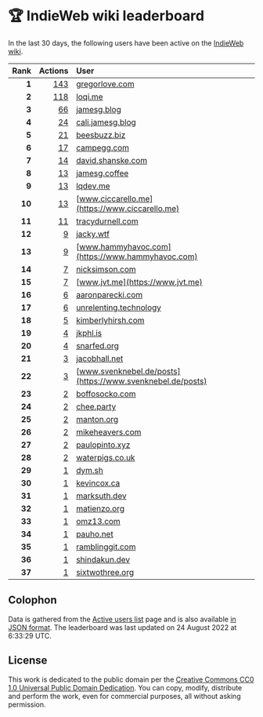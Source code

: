 # 🏆 IndieWeb wiki leaderboard

In the last 30 days, the following users have been active on the [IndieWeb wiki](https://indieweb.org).

| Rank | Actions | User |
|-----:|--------:|:-----|
| **1** | [143](https://indieweb.org/Special:Contributions/Gregorlove.com) | [gregorlove.com](https://gregorlove.com) |
| **2** | [118](https://indieweb.org/Special:Contributions/Loqi.me) | [loqi.me](https://loqi.me) |
| **3** | [66](https://indieweb.org/Special:Contributions/Jamesg.blog) | [jamesg.blog](https://jamesg.blog) |
| **4** | [24](https://indieweb.org/Special:Contributions/Cali.jamesg.blog) | [cali.jamesg.blog](https://cali.jamesg.blog) |
| **5** | [21](https://indieweb.org/Special:Contributions/Beesbuzz.biz) | [beesbuzz.biz](https://beesbuzz.biz) |
| **6** | [17](https://indieweb.org/Special:Contributions/Campegg.com) | [campegg.com](https://campegg.com) |
| **7** | [14](https://indieweb.org/Special:Contributions/David.shanske.com) | [david.shanske.com](https://david.shanske.com) |
| **8** | [13](https://indieweb.org/Special:Contributions/Jamesg.coffee) | [jamesg.coffee](https://jamesg.coffee) |
| **9** | [13](https://indieweb.org/Special:Contributions/Lqdev.me) | [lqdev.me](https://lqdev.me) |
| **10** | [13](https://indieweb.org/Special:Contributions/Www.ciccarello.me) | [www.ciccarello.me](https://www.ciccarello.me) |
| **11** | [11](https://indieweb.org/Special:Contributions/Tracydurnell.com) | [tracydurnell.com](https://tracydurnell.com) |
| **12** | [9](https://indieweb.org/Special:Contributions/Jacky.wtf) | [jacky.wtf](https://jacky.wtf) |
| **13** | [9](https://indieweb.org/Special:Contributions/Www.hammyhavoc.com) | [www.hammyhavoc.com](https://www.hammyhavoc.com) |
| **14** | [7](https://indieweb.org/Special:Contributions/Nicksimson.com) | [nicksimson.com](https://nicksimson.com) |
| **15** | [7](https://indieweb.org/Special:Contributions/Www.jvt.me) | [www.jvt.me](https://www.jvt.me) |
| **16** | [6](https://indieweb.org/Special:Contributions/Aaronparecki.com) | [aaronparecki.com](https://aaronparecki.com) |
| **17** | [6](https://indieweb.org/Special:Contributions/Unrelenting.technology) | [unrelenting.technology](https://unrelenting.technology) |
| **18** | [5](https://indieweb.org/Special:Contributions/Kimberlyhirsh.com) | [kimberlyhirsh.com](https://kimberlyhirsh.com) |
| **19** | [4](https://indieweb.org/Special:Contributions/Jkphl.is) | [jkphl.is](https://jkphl.is) |
| **20** | [4](https://indieweb.org/Special:Contributions/Snarfed.org) | [snarfed.org](https://snarfed.org) |
| **21** | [3](https://indieweb.org/Special:Contributions/Jacobhall.net) | [jacobhall.net](https://jacobhall.net) |
| **22** | [3](https://indieweb.org/Special:Contributions/Www.svenknebel.de_posts) | [www.svenknebel.de/posts](https://www.svenknebel.de/posts) |
| **23** | [2](https://indieweb.org/Special:Contributions/Boffosocko.com) | [boffosocko.com](https://boffosocko.com) |
| **24** | [2](https://indieweb.org/Special:Contributions/Chee.party) | [chee.party](https://chee.party) |
| **25** | [2](https://indieweb.org/Special:Contributions/Manton.org) | [manton.org](https://manton.org) |
| **26** | [2](https://indieweb.org/Special:Contributions/Mikeheavers.com) | [mikeheavers.com](https://mikeheavers.com) |
| **27** | [2](https://indieweb.org/Special:Contributions/Paulopinto.xyz) | [paulopinto.xyz](https://paulopinto.xyz) |
| **28** | [2](https://indieweb.org/Special:Contributions/Waterpigs.co.uk) | [waterpigs.co.uk](https://waterpigs.co.uk) |
| **29** | [1](https://indieweb.org/Special:Contributions/Dym.sh) | [dym.sh](https://dym.sh) |
| **30** | [1](https://indieweb.org/Special:Contributions/Kevincox.ca) | [kevincox.ca](https://kevincox.ca) |
| **31** | [1](https://indieweb.org/Special:Contributions/Marksuth.dev) | [marksuth.dev](https://marksuth.dev) |
| **32** | [1](https://indieweb.org/Special:Contributions/Matienzo.org) | [matienzo.org](https://matienzo.org) |
| **33** | [1](https://indieweb.org/Special:Contributions/Omz13.com) | [omz13.com](https://omz13.com) |
| **34** | [1](https://indieweb.org/Special:Contributions/Pauho.net) | [pauho.net](https://pauho.net) |
| **35** | [1](https://indieweb.org/Special:Contributions/Ramblinggit.com) | [ramblinggit.com](https://ramblinggit.com) |
| **36** | [1](https://indieweb.org/Special:Contributions/Shindakun.dev) | [shindakun.dev](https://shindakun.dev) |
| **37** | [1](https://indieweb.org/Special:Contributions/Sixtwothree.org) | [sixtwothree.org](https://sixtwothree.org) |


## Colophon

Data is gathered from the [Active users list](https://indieweb.org/Special:ActiveUsers) page and is also available [in JSON format](https://github.com/jgarber623/indieweb-wiki-leaderboard/blob/main/data/leaderboard.json). The leaderboard was last updated on 24 August 2022 at 6:33:29 UTC.

## License

This work is dedicated to the public domain per the [Creative Commons CC0 1.0 Universal Public Domain Dedication](https://creativecommons.org/publicdomain/zero/1.0/). You can copy, modify, distribute and perform the work, even for commercial purposes, all without asking permission.
